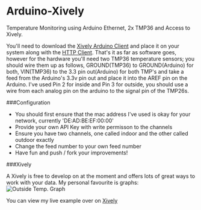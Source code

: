 Arduino-Xively
==============

Temperature Monitoring using Arduino Ethernet, 2x TMP36 and Access to Xively.

You'll need to download the [Xively Arduino Client](https://github.com/xively/xively_arduino) and place it on your system along with the [HTTP Client](https://github.com/amcewen/HttpClient). That's it as far as software goes, however for the hardware you'll need two TMP36 temperature sensors; you should wire them up as follows, GROUND(TMP36) to GROUND(Arduino) for both, VIN(TMP36) to the 3.3 pin out(Arduino) for both TMP's and take a feed from the Arduino's 3.3v pin out and place it into the AREF pin on the Arduino. I've used Pin 2 for inside and Pin 3 for outside, you should use a wire from each analog pin on the arduino to the signal pin of the TMP26s. 

###Configuration

- You should first ensure that the mac address I've used is okay for your network, currently 'DE:AD:BE:EF:00:00'
- Provide your own API Key with write permisson to the channels
- Ensure you have two channels, one called indoor and the other called outdoor exactly
- Change the feed number to your own feed number
- Have fun and push / fork your improvements!

###Xively

A Xively is free to develop on at the moment and offers lots of great ways to work with your data. My personal favourite is graphs:
![Outside Temp. Graph](https://api.xively.com/v2/feeds/974153165/datastreams/outdoor.png?h=200&b=true&g=true&t=Outside%20Temperature%20for%20Capenhurst,%20England)


You can view my live example over on [Xively](https://xively.com/feeds/974153165)
